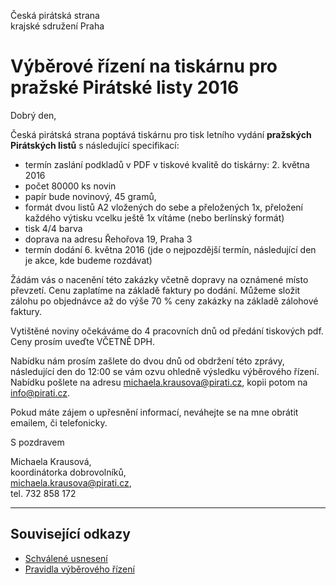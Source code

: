 Česká pirátská strana  
krajské sdružení Praha

Výběrové řízení na tiskárnu pro pražské Pirátské listy 2016
========================================

Dobrý den, 

Česká pirátská strana poptává tiskárnu pro tisk letního vydání **pražských Pirátských listů** s následující specifikací:

* termín zaslání podkladů v PDF v tiskové kvalitě do tiskárny: 2. května 2016
* počet 80000 ks novin
* papír bude novinový, 45 gramů, 
* formát dvou listů A2 vložených do sebe a přeložených 1x, přeložení každého výtisku vcelku ještě 1x vítáme (nebo berlínský formát)
* tisk 4/4 barva
* doprava na adresu Řehořova 19, Praha 3
* termín dodání 6. května 2016 (jde o nejpozdější termín, následující den je akce, kde budeme rozdávat)

Žádám vás o nacenění této zakázky včetně dopravy na oznámené místo převzetí. Cenu zaplatíme na základě faktury po dodání. Můžeme složit zálohu po objednávce až do výše 70 % ceny zakázky na základě zálohové faktury.

Vytištěné noviny očekáváme do 4 pracovních dnů od předání tiskových pdf.
Ceny prosím uveďte VČETNĚ DPH.

Nabídku nám prosím zašlete do dvou dnů od obdržení této zprávy, následující den do 12:00 se vám ozvu ohledně výsledku výběrového řízení. Nabídku pošlete na adresu michaela.krausova@pirati.cz, kopii potom na info@pirati.cz.

Pokud máte zájem o upřesnění informací, neváhejte se na mne obrátit emailem, či telefonicky. 

S pozdravem

Michaela Krausová,  
koordinátorka dobrovolníků,  
<michaela.krausova@pirati.cz>,  
tel. 732 858 172

----

## Související odkazy

* [Schválené usnesení](./../README.md) 
* [Pravidla výběrového řízení](pravidla.md)
